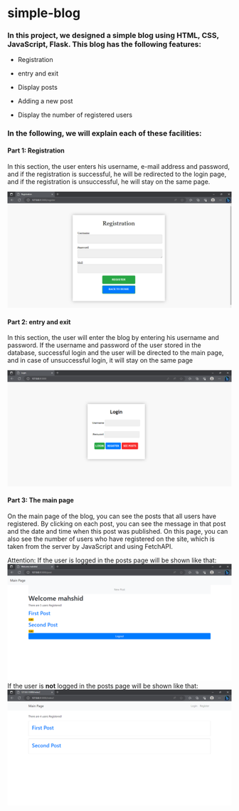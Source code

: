# simple-blog

### In this project, we designed a simple blog using HTML, CSS, JavaScript, Flask. This blog has the following features:
- Registration
* entry and exit
+ Display posts 
- Adding a new post
* Display the number of registered users

### In the following, we will explain each of these facilities: 
#### Part 1: Registration
In this section, the user enters his username, e-mail address and password, and if the registration is successful, he will be redirected to the login page, and if the registration is unsuccessful, he will stay on the same page.

![Screenshot](Register.png)


#### Part 2: entry and exit
In this section, the user will enter the blog by entering his username and password. If the username and password of the user
stored in the database, successful login and the user will be directed to the main page, and in case of unsuccessful login, it will stay on the same page

![Screenshot](login.png)

#### Part 3: The main page
On the main page of the blog, you can see the posts that all users have registered. By clicking on each post, you can see the message in that post and the date and time when this post was published.
On this page, you can also see the number of users who have registered on the site, which is taken from the server by JavaScript and using FetchAPI.

Attention:
If the user is logged in the posts page will be shown like that:
![Screenshot](seepostlogin.png)
If the user is **not** logged in the posts page will be shown like that:
![Screenshot](seepost.png)






